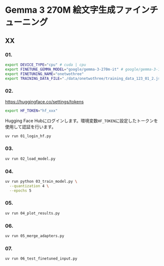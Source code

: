 # Gemma 3 270M 絵文字生成ファインチューニング

## XX

### 01. 

```bash
export DEVICE_TYPE="cpu" # cuda | cpu
export FINETUNE_GEMMA_MODEL="google/gemma-3-270m-it" # google/gemma-3-1b-it | google/gemma-3-270m-it
export FINETUNING_NAME="onetwothree"
export TRAINING_DATA_FILE="./data/onetwothree/training_data_123_01_2.json"
```

### 02. 

https://huggingface.co/settings/tokens

```bash
export HF_TOKEN="hf_xxx"
```

Hugging Face Hubにログインします。環境変数`HF_TOKEN`に設定したトークンを使用して認証を行います。

```bash
uv run 01_login_hf.py
```

### 03. 

```bash
uv run 02_load_model.py
```

### 04. 

```bash
uv run python 03_train_model.py \
  --quantization 4 \
  --epochs 5
```

### 05. 

```bash
uv run 04_plot_results.py
```

### 06. 

```bash
uv run 05_merge_adapters.py
```

### 07. 

```bash
uv run 06_test_finetuned_input.py
```
